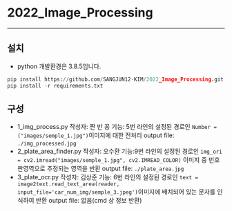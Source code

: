 # 2022_Image_Processing

---

## 설치

- python 개발환경은 3.8.5입니다.

```python
pip install https://github.com/SANGJUN12-KIM/2022_Image_Processing.git
pip install -r requirements.txt
```

## 구성

- 1_img_process.py
  작성자: 짠 반 꽁
  기능: 5번 라인의 설정된 경로인 `Number = ("images/semple_1.jpg")`이미지에 대한 전처리
  output file: `./img_processed.jpg`
- 2_plate_area_finder.py
  작성자: 오수환
  기능:9번 라인의 설정된 경로인 `img_ori = cv2.imread("images/semple_1.jpg", cv2.IMREAD_COLOR)` 이미지 중 번호판영역으로 추정되는 영역을 반환
  output file: `./plate_area.jpg`
- 3_plate_ocr.py
  작성자: 김상준
  기능: 6번 라인의 설정된 경로인 `text = image2text.read_text_area(reader, input_file='car_num_img/semple_3.jpeg')`이미지에 배치되어 있는 문자를 인식하여 반환
  output file: 없음(cmd 상 정보 반환)

